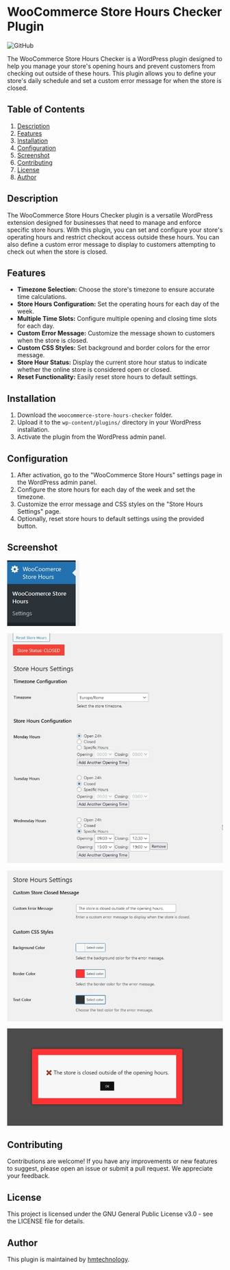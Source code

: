 # WooCommerce Store Hours Checker Plugin
![GitHub](https://img.shields.io/github/license/hmtechnology/woocommerce-store-hours-checker-plugin)

The WooCommerce Store Hours Checker is a WordPress plugin designed to help you manage your store's opening hours and prevent customers from checking out outside of these hours. This plugin allows you to define your store's daily schedule and set a custom error message for when the store is closed.

## Table of Contents
1. [Description](#description)
2. [Features](#features)
3. [Installation](#installation)
4. [Configuration](#configuration)
5. [Screenshot](#screenshot)
6. [Contributing](#contributing)
7. [License](#license)
8. [Author](#author)

## Description
The WooCommerce Store Hours Checker plugin is a versatile WordPress extension designed for businesses that need to manage and enforce specific store hours. With this plugin, you can set and configure your store's operating hours and restrict checkout access outside these hours. You can also define a custom error message to display to customers attempting to check out when the store is closed.

## Features
- **Timezone Selection:** Choose the store's timezone to ensure accurate time calculations.
- **Store Hours Configuration:** Set the operating hours for each day of the week.
- **Multiple Time Slots:** Configure multiple opening and closing time slots for each day.
- **Custom Error Message:** Customize the message shown to customers when the store is closed.
- **Custom CSS Styles:** Set background and border colors for the error message.
- **Store Hour Status:** Display the current store hour status to indicate whether the online store is considered open or closed.
- **Reset Functionality:** Easily reset store hours to default settings.

## Installation
1. Download the `woocommerce-store-hours-checker` folder.
2. Upload it to the `wp-content/plugins/` directory in your WordPress installation.
3. Activate the plugin from the WordPress admin panel.

## Configuration
1. After activation, go to the "WooCommerce Store Hours" settings page in the WordPress admin panel.
2. Configure the store hours for each day of the week and set the timezone.
3. Customize the error message and CSS styles on the "Store Hours Settings" page.
4. Optionally, reset store hours to default settings using the provided button.

## Screenshot
![Screen](https://github.com/hmtechnology/woocommerce-store-hours-checker-plugin/blob/main/screenshot/screenshots-0.jpg)

![Screen](https://github.com/hmtechnology/woocommerce-store-hours-checker-plugin/blob/main/screenshot/screenshots-1.jpg)

![Screen](https://github.com/hmtechnology/woocommerce-store-hours-checker-plugin/blob/main/screenshot/screenshots-2.jpg)

![Screen](https://github.com/hmtechnology/woocommerce-store-hours-checker-plugin/blob/main/screenshot/screenshots-3.jpg)

## Contributing
Contributions are welcome! If you have any improvements or new features to suggest, please open an issue or submit a pull request. We appreciate your feedback.

## License
This project is licensed under the GNU General Public License v3.0 - see the LICENSE file for details.

## Author
This plugin is maintained by [hmtechnology](https://github.com/hmtechnology).
